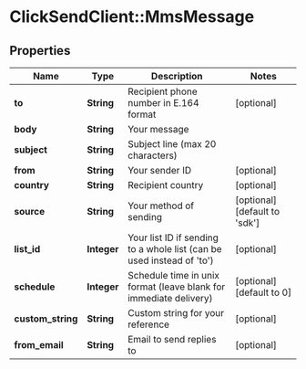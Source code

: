# ClickSendClient::MmsMessage

## Properties
Name | Type | Description | Notes
------------ | ------------- | ------------- | -------------
**to** | **String** | Recipient phone number in E.164 format | [optional] 
**body** | **String** | Your message | 
**subject** | **String** | Subject line (max 20 characters) | 
**from** | **String** | Your sender ID | [optional] 
**country** | **String** | Recipient country | [optional] 
**source** | **String** | Your method of sending | [optional] [default to &#39;sdk&#39;]
**list_id** | **Integer** | Your list ID if sending to a whole list (can be used instead of &#39;to&#39;) | [optional] 
**schedule** | **Integer** | Schedule time in unix format (leave blank for immediate delivery) | [optional] [default to 0]
**custom_string** | **String** | Custom string for your reference | [optional] 
**from_email** | **String** | Email to send replies to | [optional] 


